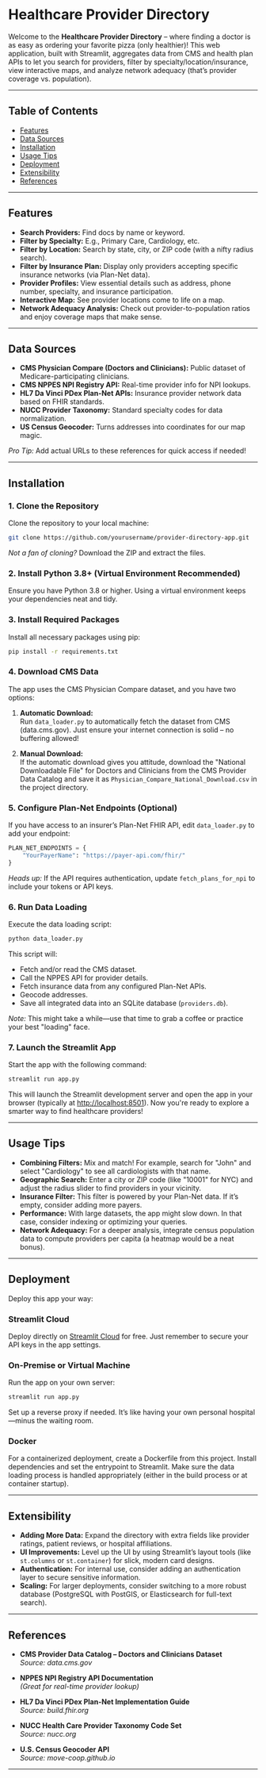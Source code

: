 # Healthcare Provider Directory

Welcome to the **Healthcare Provider Directory** – where finding a doctor is as easy as ordering your favorite pizza (only healthier)! This web application, built with Streamlit, aggregates data from CMS and health plan APIs to let you search for providers, filter by specialty/location/insurance, view interactive maps, and analyze network adequacy (that’s provider coverage vs. population).

---

## Table of Contents

- [Features](#features)
- [Data Sources](#data-sources)
- [Installation](#installation)
- [Usage Tips](#usage-tips)
- [Deployment](#deployment)
- [Extensibility](#extensibility)
- [References](#references)

---

## Features

- **Search Providers:** Find docs by name or keyword.
- **Filter by Specialty:** E.g., Primary Care, Cardiology, etc.
- **Filter by Location:** Search by state, city, or ZIP code (with a nifty radius search).
- **Filter by Insurance Plan:** Display only providers accepting specific insurance networks (via Plan-Net data).
- **Provider Profiles:** View essential details such as address, phone number, specialty, and insurance participation.
- **Interactive Map:** See provider locations come to life on a map.
- **Network Adequacy Analysis:** Check out provider-to-population ratios and enjoy coverage maps that make sense.

---

## Data Sources

- **CMS Physician Compare (Doctors and Clinicians):** Public dataset of Medicare-participating clinicians.
- **CMS NPPES NPI Registry API:** Real-time provider info for NPI lookups.
- **HL7 Da Vinci PDex Plan-Net APIs:** Insurance provider network data based on FHIR standards.
- **NUCC Provider Taxonomy:** Standard specialty codes for data normalization.
- **US Census Geocoder:** Turns addresses into coordinates for our map magic.

*Pro Tip:* Add actual URLs to these references for quick access if needed!

---

## Installation

### 1. Clone the Repository

Clone the repository to your local machine:

```bash
git clone https://github.com/yourusername/provider-directory-app.git
```

*Not a fan of cloning?* Download the ZIP and extract the files.

### 2. Install Python 3.8+ (Virtual Environment Recommended)

Ensure you have Python 3.8 or higher. Using a virtual environment keeps your dependencies neat and tidy.

### 3. Install Required Packages

Install all necessary packages using pip:

```bash
pip install -r requirements.txt
```

### 4. Download CMS Data

The app uses the CMS Physician Compare dataset, and you have two options:

1. **Automatic Download:**  
   Run `data_loader.py` to automatically fetch the dataset from CMS (data.cms.gov). Just ensure your internet connection is solid – no buffering allowed!

2. **Manual Download:**  
   If the automatic download gives you attitude, download the "National Downloadable File" for Doctors and Clinicians from the CMS Provider Data Catalog and save it as `Physician_Compare_National_Download.csv` in the project directory.

### 5. Configure Plan-Net Endpoints (Optional)

If you have access to an insurer’s Plan-Net FHIR API, edit `data_loader.py` to add your endpoint:

```python
PLAN_NET_ENDPOINTS = {
    "YourPayerName": "https://payer-api.com/fhir/"
}
```

*Heads up:* If the API requires authentication, update `fetch_plans_for_npi` to include your tokens or API keys.

### 6. Run Data Loading

Execute the data loading script:

```bash
python data_loader.py
```

This script will:
- Fetch and/or read the CMS dataset.
- Call the NPPES API for provider details.
- Fetch insurance data from any configured Plan-Net APIs.
- Geocode addresses.
- Save all integrated data into an SQLite database (`providers.db`).

*Note:* This might take a while—use that time to grab a coffee or practice your best "loading" face.

### 7. Launch the Streamlit App

Start the app with the following command:

```bash
streamlit run app.py
```

This will launch the Streamlit development server and open the app in your browser (typically at [http://localhost:8501](http://localhost:8501)). Now you're ready to explore a smarter way to find healthcare providers!

---

## Usage Tips

- **Combining Filters:** Mix and match! For example, search for "John" and select "Cardiology" to see all cardiologists with that name.
- **Geographic Search:** Enter a city or ZIP code (like "10001" for NYC) and adjust the radius slider to find providers in your vicinity.
- **Insurance Filter:** This filter is powered by your Plan-Net data. If it’s empty, consider adding more payers.
- **Performance:** With large datasets, the app might slow down. In that case, consider indexing or optimizing your queries.
- **Network Adequacy:** For a deeper analysis, integrate census population data to compute providers per capita (a heatmap would be a neat bonus).

---

## Deployment

Deploy this app your way:

### Streamlit Cloud

Deploy directly on [Streamlit Cloud](https://share.streamlit.io) for free. Just remember to secure your API keys in the app settings.

### On-Premise or Virtual Machine

Run the app on your own server:

```bash
streamlit run app.py
```

Set up a reverse proxy if needed. It’s like having your own personal hospital—minus the waiting room.

### Docker

For a containerized deployment, create a Dockerfile from this project. Install dependencies and set the entrypoint to Streamlit. Make sure the data loading process is handled appropriately (either in the build process or at container startup).

---

## Extensibility

- **Adding More Data:** Expand the directory with extra fields like provider ratings, patient reviews, or hospital affiliations.
- **UI Improvements:** Level up the UI by using Streamlit’s layout tools (like `st.columns` or `st.container`) for slick, modern card designs.
- **Authentication:** For internal use, consider adding an authentication layer to secure sensitive information.
- **Scaling:** For larger deployments, consider switching to a more robust database (PostgreSQL with PostGIS, or Elasticsearch for full-text search).

---

## References

- **CMS Provider Data Catalog – Doctors and Clinicians Dataset**  
  *Source: data.cms.gov*

- **NPPES NPI Registry API Documentation**  
  *(Great for real-time provider lookup)*

- **HL7 Da Vinci PDex Plan-Net Implementation Guide**  
  *Source: build.fhir.org*

- **NUCC Health Care Provider Taxonomy Code Set**  
  *Source: nucc.org*

- **U.S. Census Geocoder API**  
  *Source: move-coop.github.io*

---